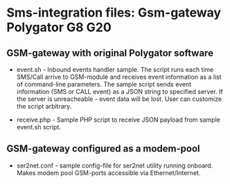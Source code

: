 # Sms-integration files: Gsm-gateway Polygator G8 G20

## GSM-gateway with original Polygator software

- event.sh - Inbound events handler sample. The script runs each time SMS/Call arrive to GSM-module and receives event information as a list of command-line parameters. The sample script sends event information (SMS or  CALL event) as a JSON string to specified server. If the server is unreacheable - event data will be lost. User can customize the script arbitrary.

- receive.php - Sample PHP script to receive JSON payload from sample event.sh script.

## GSM-gateway configured as a modem-pool

- ser2net.conf - sample config-file for ser2net utility running onboard. Makes modem pool GSM-ports accessible via Ethernet/Internet.
